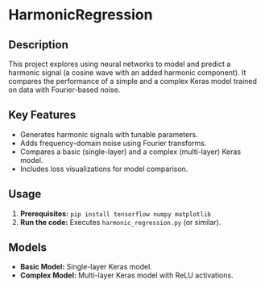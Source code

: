 # HarmonicRegression

## Description

This project explores using neural networks to model and predict a harmonic signal (a cosine wave with an added harmonic component). It compares the performance of a simple and a complex Keras model trained on data with Fourier-based noise.

## Key Features

*   Generates harmonic signals with tunable parameters.
*   Adds frequency-domain noise using Fourier transforms.
*   Compares a basic (single-layer) and a complex (multi-layer) Keras model.
*   Includes loss visualizations for model comparison.

## Usage

1.  **Prerequisites:** `pip install tensorflow numpy matplotlib`
2.  **Run the code:** Executes `harmonic_regression.py` (or similar).

## Models

*   **Basic Model:** Single-layer Keras model.
*   **Complex Model:** Multi-layer Keras model with ReLU activations.
